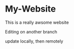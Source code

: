 # My-Website

This is a really awsome website

Editing on another branch

update locally, then remotely
